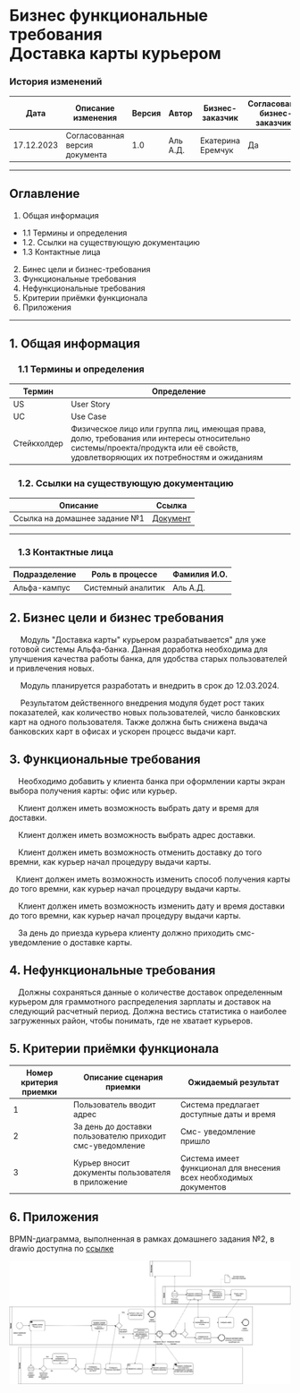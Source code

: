 # Бизнес функциональные требования <br>Доставка карты курьером

### История изменений ###

| Дата | Описание изменения | Версия | Автор | Бизнес-заказчик | Согласование бизнес-заказчика | 
|---------|---------------|---------|--------------|----------------|------------|
| 17.12.2023 | Согласованная версия документа | 1.0 | Аль А.Д. | Екатерина Еремчук | Да |

-----

## Оглавление ##

1. Общая информация
- 1.1 Термины и определения
- 1.2. Ссылки на существующую документацию
- 1.3 Контактные лица
2. Бинес цели и бизнес-требования
3. Функциональные требования
4. Нефункциональные требования
5. Критерии приёмки функционала
6. Приложения
------

## 1. Общая информация ##
### &nbsp;&nbsp;&nbsp;&nbsp;1.1 Термины и определения ###

| Термин | Определение |
|--------|---------------------|
| US | User Story|
| UC| Use Case|
| Стейкхолдер | Физическое лицо или группа лиц, имеющая права, долю, требования или интересы относительно системы/проекта/продукта или её свойств, удовлетворяющих их потребностям и ожиданиям|




### &nbsp;&nbsp;&nbsp;&nbsp;1.2. Ссылки на существующую документацию ###

| Описание | Ссылка |
|--------|----------------|
| Ссылка на домашнее задание №1 | [Документ](https://github.com/Agafy/system-analysis/blob/main/HW%20MD/%D0%B4%D0%B7_1_%D0%90%D0%BB%D1%8C.docx)

----

### &nbsp;&nbsp;&nbsp;&nbsp;1.3 Контактные лица ###

| Подразделение | Роль в процессе | Фамилия И.О. |
|--------|-----------|---------|
| Альфа-кампус | Системный аналитик | Аль А.Д. |

## 2. Бизнес цели и бизнес требования ##

&nbsp;&nbsp;&nbsp;&nbsp; Модуль "Доставка карты" курьером разрабатывается" для уже готовой системы Альфа-банка. Данная доработка необходима для улучшения качества работы банка, для удобства старых пользователей и привлечения новых. 

&nbsp;&nbsp;&nbsp;&nbsp; Модуль планируется разработать и внедрить в срок до 12.03.2024.

&nbsp;&nbsp;&nbsp;&nbsp; Результатом действенного внедрения модуля будет рост таких показателей, как количество новых пользователей, число банковских карт на одного пользователя. Также должна быть снижена выдача банковских карт в офисах и ускорен процесс выдачи карт.




## 3. Функциональные требования ##
&nbsp;&nbsp;&nbsp;&nbsp;Необходимо добавить у клиента банка при оформлении карты экран выбора получения карты: офис или курьер. 

&nbsp;&nbsp;&nbsp;&nbsp;Клиент должен иметь возможность выбрать дату и время для доставки.

&nbsp;&nbsp;&nbsp;&nbsp;Клиент должен иметь возможность выбрать адрес доставки.

&nbsp;&nbsp;&nbsp;&nbsp;Клиент должен иметь возможность отменить доставку до того времни, как курьер начал процедуру выдачи карты.

&nbsp;&nbsp;&nbsp;Клиент должен иметь возможность изменить способ получения карты до того времни, как курьер начал процедуру выдачи карты.

&nbsp;&nbsp;&nbsp;&nbsp;Клиент должен иметь возможность изменить дату и время доставки до того времни, как курьер начал процедуру выдачи карты.

&nbsp;&nbsp;&nbsp;&nbsp;За день до приезда курьера клиенту должно приходить смс-уведомление о доставке карты.



## 4. Нефункциональные требования ##
&nbsp;&nbsp;&nbsp;&nbsp;Должны сохраняться данные о количестве доставок определенным курьером для граммотного распределения зарплаты и доставок на следующий расчетный период.
Должна вестись статистика о наиболее загруженных район, чтобы понимать, где не хватает курьеров.


## 5. Критерии приёмки функционала ##
| Номер критерия приемки | Описание сценария приемки | Ожидаемый результат |
|--------|-----------|---------|
| 1 | Пользователь вводит адрес| Система предлагает доступные даты и время |
| 2 | За день до доставки пользователю приходит смс-уведомление | Смс- уведомление пришло |
| 3 | Курьер вносит документы пользователя в приложение | Система имеет функционал для внесения всех необходимых документов |

## 6. Приложения ##
BPMN-диаграмма, выполненная в рамках домашнего задания №2, в drawio доступна по [ссылке](https://drive.google.com/file/d/1OGvQDPgQ5A7JFjNkEW-xi1uA4s1BcjNs/view)

![BPMN-диаграмма](https://github.com/Agafy/system-analysis/blob/main/HW%20MD/%D0%90%D0%BB%D1%8C_%D0%B4%D0%B7_3_4-BPMN.jpg)
